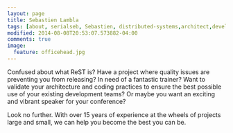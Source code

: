 ```yaml
---
layout: page
title: Sebastien Lambla
tags: [about, serialseb, Sebastien, distributed-systems,architect,developer]
modified: 2014-08-08T20:53:07.573882-04:00
comments: true
image:
  feature: officehead.jpg
---
```

Confused about what ReST is? Have a project where quality issues are preventing you from releasing? In need of a
fantastic trainer? Want to validate your architecture and coding practices to ensure the best possible use of your
existing development teams? Or maybe you want an exciting and vibrant speaker for your conference?

Look no further. With over 15 years of experience at the wheels of projects large and small, we can help you become the
best you can be.
